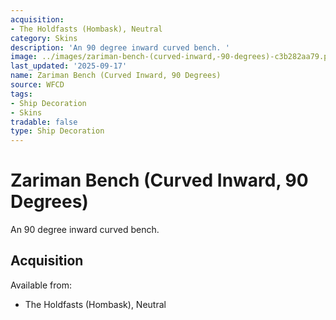 ```yaml
---
acquisition:
- The Holdfasts (Hombask), Neutral
category: Skins
description: 'An 90 degree inward curved bench. '
image: ../images/zariman-bench-(curved-inward,-90-degrees)-c3b282aa79.png
last_updated: '2025-09-17'
name: Zariman Bench (Curved Inward, 90 Degrees)
source: WFCD
tags:
- Ship Decoration
- Skins
tradable: false
type: Ship Decoration
---
```


# Zariman Bench (Curved Inward, 90 Degrees)

An 90 degree inward curved bench. 

## Acquisition

Available from:
- The Holdfasts (Hombask), Neutral

